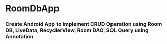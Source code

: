 # RoomDbApp

### Create Android App to implement CRUD Operation using Room DB, LiveData, RecyclerView, Room DAO, SQL Query using Annotation 
